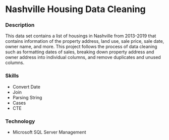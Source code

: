 # Nashville Housing Data Cleaning

### Description

This data set contains a list of housings in Nashville from 2013-2019 that contains information of the property address, land use, sale price, sale date, owner name, and more. This project follows the process of data cleaning such as formatting dates of sales, breaking down property address and owner address into individual columns, and remove duplicates and unused columns. 

### Skills
* Convert Date
* Join
* Parsing String
* Cases
* CTE

### Technology
* Microsoft SQL Server Management